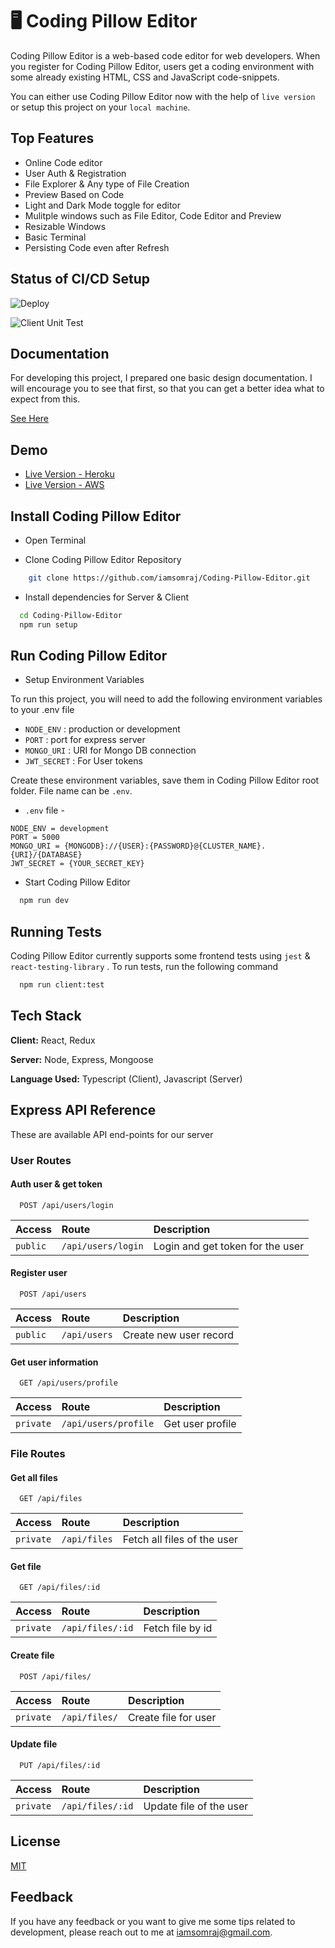 # 🖥 Coding Pillow Editor

Coding Pillow Editor is a web-based code editor for web developers. When you register for Coding Pillow Editor, users get a coding environment with some already existing HTML, CSS and JavaScript code-snippets.

You can either use Coding Pillow Editor now with the help of `live version` or setup this project on your `local machine`.

## Top Features

- Online Code editor
- User Auth & Registration
- File Explorer & Any type of File Creation
- Preview Based on Code
- Light and Dark Mode toggle for editor
- Mulitple windows such as File Editor, Code Editor and Preview
- Resizable Windows
- Basic Terminal
- Persisting Code even after Refresh

## Status of CI/CD Setup

![Deploy](https://github.com/iamsomraj/Coding-Pillow-Editor/actions/workflows/main.yml/badge.svg)

![Client Unit Test](https://github.com/iamsomraj/Coding-Pillow-Editor/actions/workflows/unit-tests.yml/badge.svg)

## Documentation

For developing this project, I prepared one basic design documentation. I will encourage you to see that first, so that you can get a better idea what to expect from this.

[See Here](https://viewer.diagrams.net/?target=blank&highlight=0000ff&edit=_blank&layers=1&nav=1&title=CodingPillowEditor.drawio#Uhttps%3A%2F%2Fdrive.google.com%2Fuc%3Fid%3D1LB5tqI6q0m9oAXTLk9yQuO8I8cNiopW-%26export%3Ddownload)

## Demo

- [Live Version - Heroku](http://codingpilloweditor.herokuapp.com/)
- [Live Version - AWS](http://http://13.234.32.19:5000/)

## Install Coding Pillow Editor

- Open Terminal

- Clone Coding Pillow Editor Repository

```bash
    git clone https://github.com/iamsomraj/Coding-Pillow-Editor.git
```

- Install dependencies for Server & Client

```bash
  cd Coding-Pillow-Editor
  npm run setup
```

## Run Coding Pillow Editor

- Setup Environment Variables

To run this project, you will need to add the following environment variables to your .env file

- `NODE_ENV` : production or development
- `PORT` : port for express server
- `MONGO_URI` : URI for Mongo DB connection
- `JWT_SECRET` : For User tokens

Create these environment variables, save them in Coding Pillow Editor root folder. File name can be `.env`.

- `.env` file -

```
NODE_ENV = development
PORT = 5000
MONGO_URI = {MONGODB}://{USER}:{PASSWORD}@{CLUSTER_NAME}.{URI}/{DATABASE}
JWT_SECRET = {YOUR_SECRET_KEY}
```

- Start Coding Pillow Editor

```bash
  npm run dev
```

## Running Tests

Coding Pillow Editor currently supports some frontend tests using `jest` & `react-testing-library` . To run tests, run the following command

```bash
  npm run client:test
```

## Tech Stack

**Client:** React, Redux

**Server:** Node, Express, Mongoose

**Language Used:** Typescript (Client), Javascript (Server)

## Express API Reference

These are available API end-points for our server

### User Routes

#### Auth user & get token

```http
  POST /api/users/login
```

| Access   | Route              | Description                      |
| :------- | :----------------- | :------------------------------- |
| `public` | `/api/users/login` | Login and get token for the user |

#### Register user

```http
  POST /api/users
```

| Access   | Route        | Description            |
| :------- | :----------- | :--------------------- |
| `public` | `/api/users` | Create new user record |

#### Get user information

```http
  GET /api/users/profile
```

| Access    | Route                | Description      |
| :-------- | :------------------- | :--------------- |
| `private` | `/api/users/profile` | Get user profile |

### File Routes

#### Get all files

```http
  GET /api/files
```

| Access    | Route        | Description                 |
| :-------- | :----------- | :-------------------------- |
| `private` | `/api/files` | Fetch all files of the user |

#### Get file

```http
  GET /api/files/:id
```

| Access    | Route            | Description      |
| :-------- | :--------------- | :--------------- |
| `private` | `/api/files/:id` | Fetch file by id |

#### Create file

```http
  POST /api/files/
```

| Access    | Route         | Description          |
| :-------- | :------------ | :------------------- |
| `private` | `/api/files/` | Create file for user |

#### Update file

```http
  PUT /api/files/:id
```

| Access    | Route            | Description             |
| :-------- | :--------------- | :---------------------- |
| `private` | `/api/files/:id` | Update file of the user |

## License

[MIT](https://choosealicense.com/licenses/mit/)

## Feedback

If you have any feedback or you want to give me some tips related to development, please reach out to me at iamsomraj@gmail.com.
